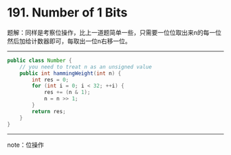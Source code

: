 # 191. Number of 1 Bits

题解：同样是考察位操作，比上一道题简单一些，只需要一位位取出来n的每一位然后加给计数器即可，每取出一位n右移一位。

------

```Java
public class Number {
    // you need to treat n as an unsigned value
    public int hammingWeight(int n) {
        int res = 0;
        for (int i = 0; i < 32; ++i) {
            res += (n & 1);
            n = n >> 1;
        }
        return res;
    }
}

```

------

note：位操作


